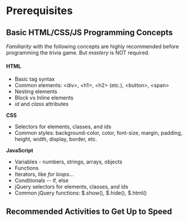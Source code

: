 # Prerequisites

## Basic HTML/CSS/JS Programming Concepts

_Familiarity_ with the following concepts are highly recommended before programming the trivia game. But _mastery_ is NOT required.

#### HTML

* Basic tag syntax
* Common elements: &lt;div&gt;, &lt;h1&gt;, &lt;h2&gt; \(etc.\), &lt;button&gt;, &lt;span&gt;
* Nesting elements
* Block vs Inline elements
* _id_ and _class_ attributes

**CSS**

* Selectors for elements, classes, and ids
* Common styles: background-color, color, font-size, margin, padding, height, width, display, border, etc.

**JavaScript**

* Variables - numbers, strings, arrays, objects
* Functions
* Iterators, like _for loops_...
* Conditionals -- if, else
* jQuery selectors for elements, classes, and ids
* Common jQuery functions: $.show\(\), $.hide\(\), $.html\(\)

## Recommended Activities to Get Up to Speed




